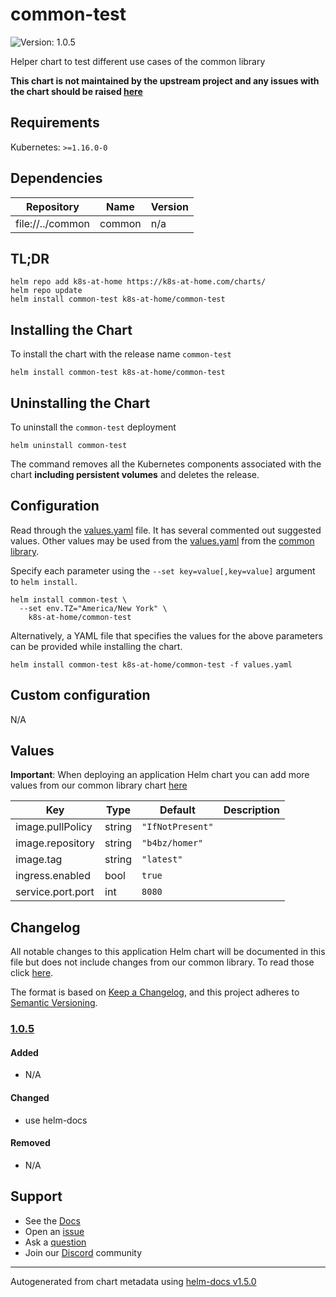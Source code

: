 # common-test

![Version: 1.0.5](https://img.shields.io/badge/Version-1.0.5-informational?style=flat-square)

Helper chart to test different use cases of the common library

**This chart is not maintained by the upstream project and any issues with the chart should be raised [here](https://github.com/k8s-at-home/charts/issues/new/choose)**

## Requirements

Kubernetes: `>=1.16.0-0`

## Dependencies

| Repository | Name | Version |
|------------|------|---------|
| file://../common | common | n/a |

## TL;DR

```console
helm repo add k8s-at-home https://k8s-at-home.com/charts/
helm repo update
helm install common-test k8s-at-home/common-test
```

## Installing the Chart

To install the chart with the release name `common-test`

```console
helm install common-test k8s-at-home/common-test
```

## Uninstalling the Chart

To uninstall the `common-test` deployment

```console
helm uninstall common-test
```

The command removes all the Kubernetes components associated with the chart **including persistent volumes** and deletes the release.

## Configuration

Read through the [values.yaml](./values.yaml) file. It has several commented out suggested values.
Other values may be used from the [values.yaml](../common/values.yaml) from the [common library](../common).

Specify each parameter using the `--set key=value[,key=value]` argument to `helm install`.

```console
helm install common-test \
  --set env.TZ="America/New York" \
    k8s-at-home/common-test
```

Alternatively, a YAML file that specifies the values for the above parameters can be provided while installing the chart.

```console
helm install common-test k8s-at-home/common-test -f values.yaml
```

## Custom configuration

N/A

## Values

**Important**: When deploying an application Helm chart you can add more values from our common library chart [here](https://github.com/k8s-at-home/charts/tree/master/charts/common/)

| Key | Type | Default | Description |
|-----|------|---------|-------------|
| image.pullPolicy | string | `"IfNotPresent"` |  |
| image.repository | string | `"b4bz/homer"` |  |
| image.tag | string | `"latest"` |  |
| ingress.enabled | bool | `true` |  |
| service.port.port | int | `8080` |  |

## Changelog

All notable changes to this application Helm chart will be documented in this file but does not include changes from our common library. To read those click [here](https://github.com/k8s-at-home/charts/tree/master/charts/common/README.md#Changelog).

The format is based on [Keep a Changelog](https://keepachangelog.com/en/1.0.0/), and this project adheres to [Semantic Versioning](https://semver.org/spec/v2.0.0.html).

### [1.0.5]

#### Added

- N/A

#### Changed

- use helm-docs

#### Removed

- N/A

[1.0.5]: #1.0.5

## Support

- See the [Docs](https://docs.k8s-at-home.com/our-helm-charts/getting-started/)
- Open an [issue](https://github.com/k8s-at-home/charts/issues/new/choose)
- Ask a [question](https://github.com/k8s-at-home/organization/discussions)
- Join our [Discord](https://discord.gg/sTMX7Vh) community

----------------------------------------------
Autogenerated from chart metadata using [helm-docs v1.5.0](https://github.com/norwoodj/helm-docs/releases/v1.5.0)